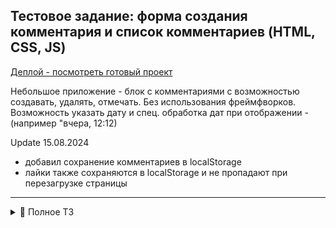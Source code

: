 ## Тестовое задание: форма создания комментария и список комментариев (HTML, CSS, JS)

[Деплой - посмотреть готовый проект](https://form-comments.vercel.app/)

Небольшое приложение - блок с комментариями с возможностью создавать, удалять, отмечать. Без использования фреймфворков. Возможность указать дату и спец. обработка дат при отображении - (например "вчера, 12:12)

Update 15.08.2024
- добавил сохранение комментариев в localStorage
- лайки также сохраняются в localStorage и не пропадают при перезагрузке страницы

---

<details>
  <summary> 📃 Полное ТЗ</summary>
  Реализовать блок с комментариями. В качестве "макета" можете использовать любой сайт, с комментариями, который вам нравится.
Требований по внешнему виду нет. Ключевое, чтобы более менее аккуратно смотрелось (не было "слипшегося текста" или наоборот космических отступов)

Блок содержит:
- форму добавления комменатрия
  - имя
  - текст
  - возможность указать дату или оставить ее пустой
    - если не задано, то дата текущая
    - время задавать не надо
    - формат можете выбрать любой
    
  - кнопка отправки
  - форма должна срабатывать в том числе при нажатии на кнопку enter
  - добавить валидацию (какие именно ограничения - на свое усмотрение). Если форма заполнена некорректно (например, имя пустое), то рядом с полем сообщение об ошибке
    - когда в поле начинаем печатать, то ошибка исчезает
    
Список комментариев. У каждого комментария
- имя
- текст
- дата, время добавления
  - если текущая дата, пишем "сегодня, 16:23" (ключевое - слово сегодня, время подставляется)
  - если вчерашняя дата, пишем "вчера, 18:39"
- кнопка удаления комментария (иконка корзины) - при нажатии комментарий удаляется
- сердечко лайка - при нажатии выставляется или убирается лайк
</details>


